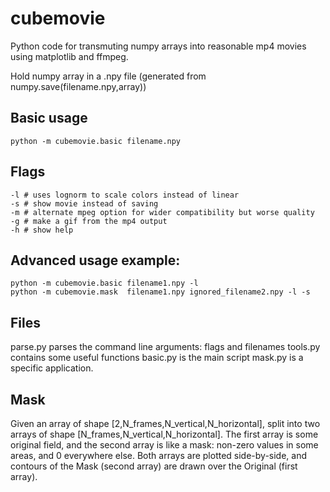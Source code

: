# cubemovie

Python code for transmuting numpy arrays into reasonable mp4 movies using matplotlib and ffmpeg. 

Hold numpy array in a .npy file (generated from numpy.save(filename.npy,array))

## Basic usage

    python -m cubemovie.basic filename.npy

## Flags

    -l # uses lognorm to scale colors instead of linear
    -s # show movie instead of saving
    -m # alternate mpeg option for wider compatibility but worse quality
    -g # make a gif from the mp4 output
    -h # show help

## Advanced usage example:

    python -m cubemovie.basic filename1.npy -l
    python -m cubemovie.mask  filename1.npy ignored_filename2.npy -l -s

## Files

parse.py parses the command line arguments: flags and filenames
tools.py contains some useful functions
basic.py is the main script
mask.py  is a specific application. 

## Mask

Given an array of shape [2,N_frames,N_vertical,N_horizontal], split into two arrays of shape [N_frames,N_vertical,N_horizontal]. The first array is some original field, and the second array is like a mask: non-zero values in some areas, and 0 everywhere else. Both arrays are plotted side-by-side, and contours of the Mask (second array) are drawn over the Original (first array). 
